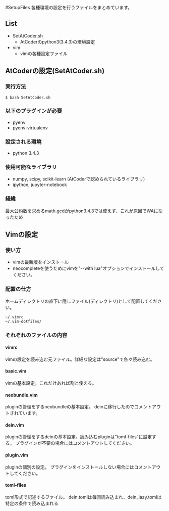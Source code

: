 #SetupFiles
各種環境の設定を行うファイルをまとめています。

## List
- SetAtCoder.sh
	- AtCoderのpython3(3.4.3)の環境設定
- vim
	- vimの各種設定ファイル	

## AtCoderの設定(SetAtCoder.sh)
### 実行方法
```sh:title
$ bash SetAtCoder.sh
```
### 以下のプラグインが必要
- pyenv
- pyenv-virtualenv
### 設定される環境
- python 3.4.3
### 使用可能なライブラリ
- numpy, scipy, scikit-learn (AtCoderで認められているライブラリ)
- ipython, jupyter-notebook
### 経緯
最大公約数を求めるmath.gcdがpython3.4.3では使えず、これが原因でWAになったため


## Vimの設定
### 使い方
- vimの最新版をインストール
- neocompleteを使うためにvimを"--with lua"オプションでインストールしてください。


### 配置の仕方 
ホームディレクトリの直下に隠しファイル(ディレクトリ)として配置してください。
```
~/.vimrc
~/.vim-dotfiles/
```

### それぞれのファイルの内容
#### vimrc
vimの設定を読み込む元ファイル。詳細な設定は"source"で各々読み込む。
#### basic.vim
vimの基本設定。これだけあれば割と使える。
#### neobundle.vim
pluginの管理をするneobundleの基本設定。
deinに移行したのでコメントアウトされています。
#### dein.vim
pluginの管理をするdeinの基本設定。読み込むpluginは"toml-files"に設定する。
プラグインが不要の場合にはコメントアウトしてください。
#### plugin.vim
pluginの個別の設定。
プラグインをインストールしない場合にはコメントアウトしてください。
#### toml-files
toml形式で記述するファイル。
dein.tomlは毎回読み込まれ、dein_lazy.tomlは特定の条件で読み込まれる



